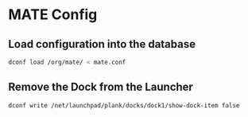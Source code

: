 # MATE Config

## Load configuration into the database
```sh
dconf load /org/mate/ < mate.conf
```

## Remove the Dock from the Launcher
```sh
dconf write /net/launchpad/plank/docks/dock1/show-dock-item false
```
